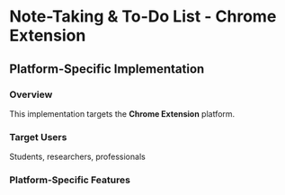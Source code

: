 # Note-Taking & To-Do List - Chrome Extension

## Platform-Specific Implementation

### Overview
This implementation targets the **Chrome Extension** platform.

### Target Users
Students, researchers, professionals

### Platform-Specific Features
